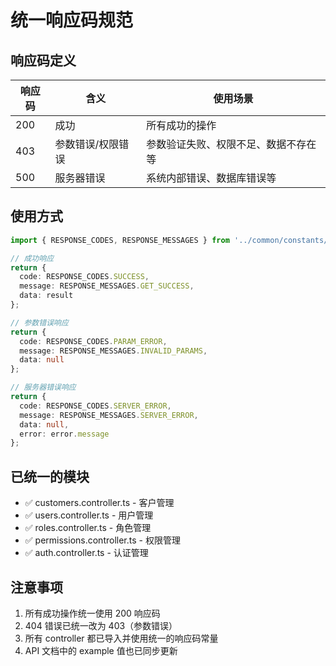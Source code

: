 # 统一响应码规范

## 响应码定义

| 响应码 | 含义 | 使用场景 |
|--------|------|----------|
| 200 | 成功 | 所有成功的操作 |
| 403 | 参数错误/权限错误 | 参数验证失败、权限不足、数据不存在等 |
| 500 | 服务器错误 | 系统内部错误、数据库错误等 |

## 使用方式

```typescript
import { RESPONSE_CODES, RESPONSE_MESSAGES } from '../common/constants/response-codes';

// 成功响应
return {
  code: RESPONSE_CODES.SUCCESS,
  message: RESPONSE_MESSAGES.GET_SUCCESS,
  data: result
};

// 参数错误响应
return {
  code: RESPONSE_CODES.PARAM_ERROR,
  message: RESPONSE_MESSAGES.INVALID_PARAMS,
  data: null
};

// 服务器错误响应
return {
  code: RESPONSE_CODES.SERVER_ERROR,
  message: RESPONSE_MESSAGES.SERVER_ERROR,
  data: null,
  error: error.message
};
```

## 已统一的模块

- ✅ customers.controller.ts - 客户管理
- ✅ users.controller.ts - 用户管理  
- ✅ roles.controller.ts - 角色管理
- ✅ permissions.controller.ts - 权限管理
- ✅ auth.controller.ts - 认证管理

## 注意事项

1. 所有成功操作统一使用 200 响应码
2. 404 错误已统一改为 403（参数错误）
3. 所有 controller 都已导入并使用统一的响应码常量
4. API 文档中的 example 值也已同步更新
